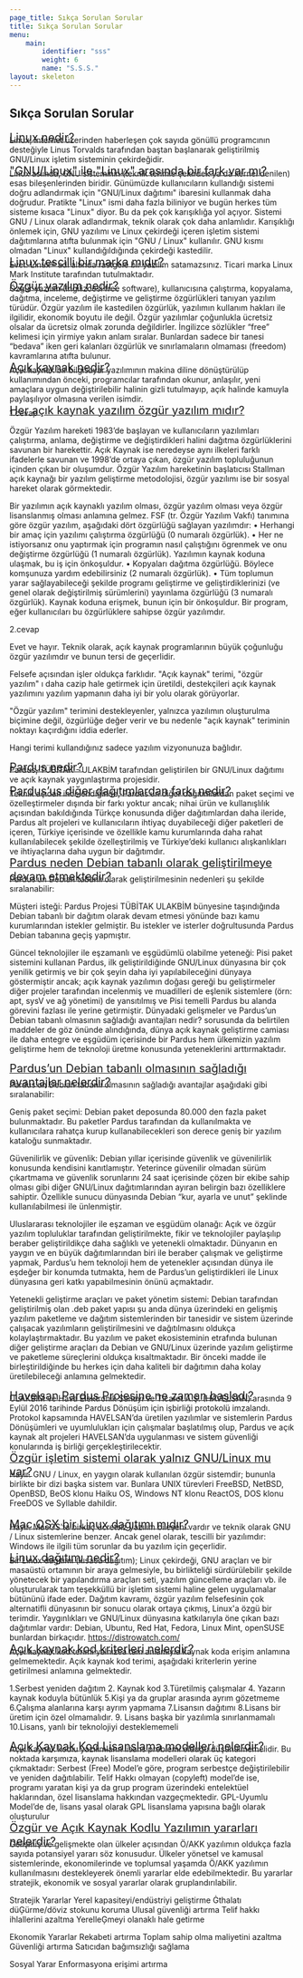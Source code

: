 ```yaml
---
page_title: Sıkça Sorulan Sorular
title: Sıkça Sorulan Sorular
menu:
    main:
        identifier: "sss"
        weight: 6
        name: "S.S.S."
layout: skeleton
---
```


<section id="content">
   <div class="container">
      <div class="row egitim-row" id="sss">
         <div class="col-12 mt-2 mb-4">
            <h1 class="mb-3 text-center">Sıkça Sorulan Sorular</h1>
         </div>
         <div class="col-12">
            <a href="#" class="collapsed d-block w-100 p-2 float-left mb-3 egitim-box" data-toggle="collapse" data-target="#s1">
                <span class="float-left mt-md-2 mt-0 pl-2 pb-2" style="font-size: 20px;">
                    Linux nedir?
                </span>
                <i class="feather-chevron-down fa-lg mr-3 float-right mt-3"></i>
            </a>
            <div class="collapse float-left w-100" style="margin-top:-1rem!important" id="s1" data-parent="#sss">
                <div class="card card-body mb-3">
                  Linux, Internet üzerinden haberleşen çok sayıda gönüllü programcının desteğiyle Linus Torvalds tarafından baştan başlanarak geliştirilmiş GNU/Linux işletim sisteminin çekirdeğidir.
                </div>
            </div>
         </div>
         <div class="col-12">
         <a href="#" class="collapsed d-block w-100 p-2 float-left mb-3 egitim-box" data-toggle="collapse" data-target="#s3">
             <span class="float-left mt-md-2 mt-0 pl-2 pb-2" style="font-size: 20px;">
               "GNU/Linux" ile "Linux" arasında bir fark var mı?
             </span>
             <i class="feather-chevron-down fa-lg mr-3 float-right mt-3"></i>
         </a>
         <div class="collapse float-left w-100" style="margin-top:-1rem!important" id="s3" data-parent="#sss">
             <div class="card card-body mb-3">
               Linux aslında, GNU sisteminin (teknik terimle çekirdek ya da kernel denilen) esas bileşenlerinden biridir. Günümüzde kullanıcıların kullandığı sistemi doğru adlandırmak için "GNU/Linux dağıtımı" ibaresini kullanmak daha doğrudur.
               Pratikte "Linux" ismi daha fazla biliniyor ve bugün herkes tüm sisteme kısaca "Linux" diyor. Bu da pek çok karışıklığa yol açıyor.
               Sistemi GNU / Linux olarak adlandırmak, teknik olarak çok daha anlamlıdır.
               Karışıklığı önlemek için, GNU yazılımı ve Linux çekirdeği içeren işletim sistemi dağıtımlarına atıfta bulunmak için "GNU / Linux" kullanılır. GNU kısmı olmadan "Linux" kullandığıldığında çekirdeği kastedilir.
             </div>
         </div>
         </div>
         <div class="col-12">
            <a href="#" class="collapsed d-block w-100 p-2 float-left mb-3 egitim-box" data-toggle="collapse" data-target="#s4">
                <span class="float-left mt-md-2 mt-0 pl-2 pb-2" style="font-size: 20px;">
                  Linux tescilli bir marka mıdır?
                </span>
                <i class="feather-chevron-down fa-lg mr-3 float-right mt-3"></i>
            </a>
            <div class="collapse float-left w-100" style="margin-top:-1rem!important" id="s4" data-parent="#sss">
                <div class="card card-body mb-3">
                  Evet. Linux® adı altında rastgele bir yazılım satamazsınız. Ticari marka Linux Mark Institute tarafından tutulmaktadır.
                </div>
            </div>
         </div>
         <div class="col-12">
            <a href="#" class="collapsed d-block w-100 p-2 float-left mb-3 egitim-box" data-toggle="collapse" data-target="#s5">
                <span class="float-left mt-md-2 mt-0 pl-2 pb-2" style="font-size: 20px;">
                  Özgür yazılım nedir?
                </span>
                <i class="feather-chevron-down fa-lg mr-3 float-right mt-3"></i>
            </a>
            <div class="collapse float-left w-100" style="margin-top:-1rem!important" id="s5" data-parent="#sss">
                <div class="card card-body mb-3">
                  Özgür yazılım (İngilizcesi free software), kullanıcısına çalıştırma, kopyalama, dağıtma, inceleme, değiştirme ve geliştirme özgürlükleri tanıyan yazılım türüdür. Özgür yazılım ile kastedilen özgürlük, yazılımın kullanım hakları ile ilgilidir, ekonomik boyutu ile değil. Özgür yazılımlar çoğunlukla ücretsiz olsalar da ücretsiz olmak zorunda değildirler. İngilizce sözlükler “free” kelimesi için yirmiye yakın anlam sıralar. Bunlardan sadece bir tanesi “bedava” iken geri kalanları özgürlük ve sınırlamaların olmaması (freedom) kavramlarına atıfta bulunur.
                </div>
            </div>
         </div>
         <div class="col-12">
            <a href="#" class="collapsed d-block w-100 p-2 float-left mb-3 egitim-box" data-toggle="collapse" data-target="#s6">
                <span class="float-left mt-md-2 mt-0 pl-2 pb-2" style="font-size: 20px;">
                  Açık kaynak nedir?
                </span>
                <i class="feather-chevron-down fa-lg mr-3 float-right mt-3"></i>
            </a>
            <div class="collapse float-left w-100" style="margin-top:-1rem!important" id="s6" data-parent="#sss">
                <div class="card card-body mb-3">
                  Açık kaynak bir bilgisayar yazılımının makina diline dönüştürülüp kullanımından önceki, programcılar tarafından okunur, anlaşılır, yeni amaçlara uygun değiştirilebilir halinin gizli tutulmayıp, açık halinde kamuyla paylaşılıyor olmasına verilen isimdir. 
                </div>
            </div>
         </div>
         <div class="col-12">
            <a href="#" class="collapsed d-block w-100 p-2 float-left mb-3 egitim-box" data-toggle="collapse" data-target="#s7">
                <span class="float-left mt-md-2 mt-0 pl-2 pb-2" style="font-size: 20px;">
                  Her açık kaynak yazılım özgür yazılım mıdır?
                </span>
                <i class="feather-chevron-down fa-lg mr-3 float-right mt-3"></i>
            </a>
            <div class="collapse float-left w-100" style="margin-top:-1rem!important" id="s7" data-parent="#sss">
                <div class="card card-body mb-3">
                  1.cevap

Özgür Yazılım hareketi 1983’de başlayan ve kullanıcıların yazılımları çalıştırma, anlama, değiştirme ve değiştirdikleri halini dağıtma özgürlüklerini savunan bir harekettir. Açık Kaynak ise neredeyse aynı ilkeleri farklı ifadelerle savunan ve 1998’de ortaya çıkan, özgür yazılım topluluğunun içinden çıkan bir oluşumdur. Özgür Yazılım hareketinin başlatıcısı Stallman açık kaynağı bir yazılım geliştirme metodolojisi, özgür yazılımı ise bir sosyal hareket olarak görmektedir.

Bir yazılımın açık kaynaklı yazılım olması, özgür yazılım olması veya özgür lisanslanmış olması anlamına gelmez. FSF (tr. Özgür Yazılım Vakfı) tanımına göre özgür yazılım, aşağıdaki dört özgürlüğü sağlayan yazılımdır:
    • Herhangi bir amaç için yazılımı çalıştırma özgürlüğü (0 numaralı özgürlük).
    • Her ne istiyorsanız onu yaptırmak için programın nasıl çalıştığını ögrenmek ve onu değiştirme özgürlüğü (1 numaralı özgürlük). Yazılımın kaynak koduna ulaşmak, bu iş için önkoşuldur.
    • Kopyaları dağıtma özgürlüğü. Böylece komşunuza yardım edebilirsiniz (2 numaralı özgürlük).
    • Tüm toplumun yarar sağlayabileceği şekilde programı geliştirme ve geliştirdiklerinizi (ve genel olarak değiştirilmiş sürümlerini) yayınlama özgürlüğü (3 numaralı özgürlük). Kaynak koduna erişmek, bunun için bir önkoşuldur.
Bir program, eğer kullanıcıları bu özgürlüklere sahipse özgür yazılımdır.


2.cevap

Evet ve hayır. Teknik olarak, açık kaynak programlarının büyük çoğunluğu özgür yazılımdır ve bunun tersi de geçerlidir.

Felsefe açısından işler oldukça farklıdır. "Açık kaynak" terimi, "özgür yazılım" ı daha cazip hale getirmek için üretildi, destekçileri açık kaynak yazılımını yazılım yapmanın daha iyi bir yolu olarak görüyorlar.

"Özgür yazılım" terimini destekleyenler, yalnızca yazılımın oluşturulma biçimine değil, özgürlüğe değer verir ve bu nedenle "açık kaynak" teriminin noktayı kaçırdığını iddia ederler.

Hangi terimi kullandığınız sadece yazılım vizyonunuza bağlıdır.
                </div>
            </div>
         </div>
         <div class="col-12">
            <a href="#" class="collapsed d-block w-100 p-2 float-left mb-3 egitim-box" data-toggle="collapse" data-target="#s15">
                <span class="float-left mt-md-2 mt-0 pl-2 pb-2" style="font-size: 20px;">
                  Pardus nedir?
                </span>
                <i class="feather-chevron-down fa-lg mr-3 float-right mt-3"></i>
            </a>
            <div class="collapse float-left w-100" style="margin-top:-1rem!important" id="s15" data-parent="#sss">
                <div class="card card-body mb-3">
                  Pardus, TÜBİTAK - ULAKBİM tarafından geliştirilen bir GNU/Linux dağıtımı ve açık kaynak yaygınlaştırma projesidir.
                </div>
            </div>
         </div>
         <div class="col-12">
            <a href="#" class="collapsed d-block w-100 p-2 float-left mb-3 egitim-box" data-toggle="collapse" data-target="#s16">
                <span class="float-left mt-md-2 mt-0 pl-2 pb-2" style="font-size: 20px;">
                  Pardus’us diğer dağıtımlardan farkı nedir? 
                </span>
                <i class="feather-chevron-down fa-lg mr-3 float-right mt-3"></i>
            </a>
            <div class="collapse float-left w-100" style="margin-top:-1rem!important" id="s16" data-parent="#sss">
                <div class="card card-body mb-3">
                  Teknik açıdan incelendiğinde, Pardus’un diğer dağıtımlardan paket seçimi ve özelleştirmeler dışında bir farkı yoktur ancak; nihai ürün ve kullanışlılık açısından bakıldığında Türkçe konusunda diğer dağıtımlardan daha ileride, Pardus alt projeleri ve kullanıcıların ihtiyaç duyabileceği diğer paketleri de içeren, Türkiye içerisinde ve özellikle kamu kurumlarında daha rahat kullanılabilecek şekilde özelleştirilmiş ve Türkiye’deki kullanıcı alışkanlıkları ve ihtiyaçlarına daha uygun bir dağıtımdır.
                </div>
            </div>
         </div>
         <div class="col-12">
            <a href="#" class="collapsed d-block w-100 p-2 float-left mb-3 egitim-box" data-toggle="collapse" data-target="#s17">
                <span class="float-left mt-md-2 mt-0 pl-2 pb-2" style="font-size: 20px;">
                  Pardus neden Debian tabanlı olarak geliştirilmeye devam etmektedir?
                </span>
                <i class="feather-chevron-down fa-lg mr-3 float-right mt-3"></i>
            </a>
            <div class="collapse float-left w-100" style="margin-top:-1rem!important" id="s17" data-parent="#sss">
                <div class="card card-body mb-3">
                  Pardus’un Debian tabanlı olarak geliştirilmesinin nedenleri şu şekilde sıralanabilir:


Müşteri isteği: Pardus Projesi TÜBİTAK ULAKBİM bünyesine taşındığında Debian tabanlı bir dağıtım olarak devam etmesi yönünde bazı kamu kurumlarından istekler gelmiştir. Bu istekler ve isterler doğrultusunda Pardus Debian tabanına geçiş yapmıştır.


Güncel teknolojiler ile eşzamanlı ve eşgüdümlü olabilme yeteneği: Pisi paket sistemini kullanan Pardus, ilk geliştirildiğinde GNU/Linux dünyasına bir çok yenilik getirmiş ve bir çok şeyin daha iyi yapılabileceğini dünyaya göstermiştir ancak; açık kaynak yazılımın doğası gereği bu geliştirmeler diğer projeler tarafından incelenmiş ve muadilleri de eşlenik sistemlere (örn: apt, sysV ve ağ yönetimi) de yansıtılmış ve Pisi temelli Pardus bu alanda görevini fazlası ile yerine getirmiştir. Dünyadaki gelişmeler ve Pardus’un Debian tabanlı olmasının sağladığı avantajları nedir? sorusunda da belirtilen maddeler de göz önünde alındığında, dünya açık kaynak geliştirme camiası ile daha entegre ve eşgüdüm içerisinde bir Pardus hem ülkemizin yazılım geliştirme hem de teknoloji üretme konusunda yeteneklerini arttırmaktadır.
                </div>
            </div>
         </div>
         <div class="col-12">
            <a href="#" class="collapsed d-block w-100 p-2 float-left mb-3 egitim-box" data-toggle="collapse" data-target="#s18">
                <span class="float-left mt-md-2 mt-0 pl-2 pb-2" style="font-size: 20px;">
                  Pardus’un Debian tabanlı olmasının sağladığı avantajlar nelerdir?
                </span>
                <i class="feather-chevron-down fa-lg mr-3 float-right mt-3"></i>
            </a>
            <div class="collapse float-left w-100" style="margin-top:-1rem!important" id="s18" data-parent="#sss">
                <div class="card card-body mb-3">
                  Pardus’un Debian tabanlı olmasının sağladığı avantajlar aşağıdaki gibi sıralanabilir:


Geniş paket seçimi: Debian paket deposunda 80.000 den fazla paket bulunmaktadır. Bu paketler Pardus tarafından da kullanılmakta ve kullanıcılara rahatça kurup kullanabilecekleri son derece geniş bir yazılım kataloğu sunmaktadır.


Güvenilirlik ve güvenlik: Debian yıllar içerisinde güvenlik ve güvenilirlik konusunda kendisini kanıtlamıştır. Yeterince güvenilir olmadan sürüm çıkartmama ve güvenlik sorunlarını 24 saat içerisinde çözen bir ekibe sahip olması gibi diğer GNU/Linux dağıtımlarından ayıran belirgin bazı özelliklere sahiptir. Özellikle sunucu dünyasında Debian “kur, ayarla ve unut” şeklinde kullanılabilmesi ile ünlenmiştir.


Uluslararası teknolojiler ile eşzaman ve eşgüdüm olanağı: Açık ve özgür yazılım topluluklar tarafından geliştirilmekte, fikir ve teknolojiler paylaşılıp beraber geliştirildikçe daha sağlıklı ve yetenekli olmaktadır. Dünyanın en yaygın ve en büyük dağıtımlarından biri ile beraber çalışmak ve geliştirme yapmak, Pardus’u hem teknoloji hem de yetenekler açısından dünya ile eşdeğer bir konumda tutmakta, hem de Pardus’un geliştirdikleri ile Linux dünyasına geri katkı yapabilmesinin önünü açmaktadır.


Yetenekli geliştirme araçları ve paket yönetim sistemi: Debian tarafından geliştirilmiş olan .deb paket yapısı şu anda dünya üzerindeki en gelişmiş yazılım paketleme ve dağıtım sistemlerinden bir tanesidir ve sistem üzerinde çalışacak yazılımların geliştirilmesini ve dağıtılmasını oldukça kolaylaştırmaktadır. Bu yazılım ve paket ekosisteminin etrafında bulunan diğer geliştirme araçları da Debian ve GNU/Linux üzerinde yazılım geliştirme ve paketleme süreçlerini oldukça kısaltmaktadır. Bir önceki madde ile birleştirildiğinde bu herkes için daha kaliteli bir dağıtımın daha kolay üretilebileceği anlamına gelmektedir.
                </div>
            </div>
         </div>
         <div class="col-12">
            <a href="#" class="collapsed d-block w-100 p-2 float-left mb-3 egitim-box" data-toggle="collapse" data-target="#s19">
                <span class="float-left mt-md-2 mt-0 pl-2 pb-2" style="font-size: 20px;">
                  Havelsan Pardus Projesine ne zaman başladı?
                </span>
                <i class="feather-chevron-down fa-lg mr-3 float-right mt-3"></i>
            </a>
            <div class="collapse float-left w-100" style="margin-top:-1rem!important" id="s19" data-parent="#sss">
                <div class="card card-body mb-3">
                  ULAKBİM ve Hava Elektronik Sanayi ve Ticaret A.Ş. (HAVELSAN) arasında 9 Eylül 2016 tarihinde Pardus Dönüşüm için işbirliği protokolü imzalandı. Protokol kapsamında HAVELSAN’da üretilen yazılımlar ve sistemlerin Pardus Dönüşümleri ve uyumlulukları için çalışmalar başlatılmış olup, Pardus ve açık kaynak alt projeleri HAVELSAN’da uygulanması ve sistem güvenliği konularında iş birliği gerçekleştirilecektir.
                </div>
            </div>
         </div>
         <div class="col-12">
            <a href="#" class="collapsed d-block w-100 p-2 float-left mb-3 egitim-box" data-toggle="collapse" data-target="#s8">
                <span class="float-left mt-md-2 mt-0 pl-2 pb-2" style="font-size: 20px;">
                  Özgür işletim sistemi olarak yalnız GNU/Linux mu var?
                </span>
                <i class="feather-chevron-down fa-lg mr-3 float-right mt-3"></i>
            </a>
            <div class="collapse float-left w-100" style="margin-top:-1rem!important" id="s8" data-parent="#sss">
                <div class="card card-body mb-3">
                  Hayır. GNU / Linux, en yaygın olarak kullanılan özgür sistemdir; bununla birlikte bir dizi başka sistem var.
Bunlara UNIX türevleri FreeBSD, NetBSD, OpenBSD, BeOS klonu Haiku OS, Windows NT klonu ReactOS, DOS klonu FreeDOS ve Syllable dahildir.
                </div>
            </div>
         </div>  
         <div class="col-12">
            <a href="#" class="collapsed d-block w-100 p-2 float-left mb-3 egitim-box" data-toggle="collapse" data-target="#s9">
                <span class="float-left mt-md-2 mt-0 pl-2 pb-2" style="font-size: 20px;">
                  Mac OSX bir Linux dağıtımı mıdır?
                </span>
                <i class="feather-chevron-down fa-lg mr-3 float-right mt-3"></i>
            </a>
            <div class="collapse float-left w-100" style="margin-top:-1rem!important" id="s9" data-parent="#sss">
                <div class="card card-body mb-3">
                  Hayır. MacOS'ta birkaç ücretsiz yazılım bileşeni vardır ve teknik olarak GNU / Linux sistemlerine benzer. Ancak genel olarak, tescilli bir yazılımdır: Windows ile ilgili tüm sorunlar da bu yazılım için geçerlidir.
                </div>
            </div>
         </div> 
         <div class="col-12">
            <a href="#" class="collapsed d-block w-100 p-2 float-left mb-3 egitim-box" data-toggle="collapse" data-target="#s10">
                <span class="float-left mt-md-2 mt-0 pl-2 pb-2" style="font-size: 20px;">
                  Linux dağıtımı nedir?
                </span>
                <i class="feather-chevron-down fa-lg mr-3 float-right mt-3"></i>
            </a>
            <div class="collapse float-left w-100" style="margin-top:-1rem!important" id="s10" data-parent="#sss">
                <div class="card card-body mb-3">
                  Bir Linux dağıtımı (kısaca dağıtım); Linux çekirdeği, GNU araçları ve bir masaüstü ortamının bir araya gelmesiyle, bu birlikteliği sürdürülebilir şekilde yönetecek bir yapılandırma araçları seti, yazılım güncelleme araçları vb. ile oluşturularak tam teşekküllü bir işletim sistemi haline gelen uygulamalar bütününü ifade eder.
Dağıtım kavramı, özgür yazılım felsefesinin çok alternatifli dünyasının bir sonucu olarak ortaya çıkmış, Linux'a özgü bir terimdir. Yaygınlıkları ve GNU/Linux dünyasına katkılarıyla öne çıkan bazı dağıtımlar vardır: Debian, Ubuntu, Red Hat, Fedora, Linux Mint, openSUSE bunlardan birkaçıdır.
https://distrowatch.com/ 
                </div>
            </div>
         </div>
         <div class="col-12">
            <a href="#" class="collapsed d-block w-100 p-2 float-left mb-3 egitim-box" data-toggle="collapse" data-target="#s11">
                <span class="float-left mt-md-2 mt-0 pl-2 pb-2" style="font-size: 20px;">
                  Açık kaynak kod kriterleri nelerdir?
                </span>
                <i class="feather-chevron-down fa-lg mr-3 float-right mt-3"></i>
            </a>
            <div class="collapse float-left w-100" style="margin-top:-1rem!important" id="s11" data-parent="#sss">
                <div class="card card-body mb-3">
                  Açık kaynak kod terimi yalnızca tam anlamıyla kaynak koda erişim anlamına gelmemektedir. Açık kaynak kod terimi, aşağıdaki kriterlerin yerine getirilmesi anlamına gelmektedir.

1.Serbest yeniden dağıtım 
2. Kaynak kod 
3.Türetilmiş çalışmalar 
4. Yazarın kaynak koduyla bütünlük 
5.Kişi ya da gruplar arasında ayrım gözetmeme 
6.Çalışma alanlarına karşı ayrım yapmama 
7.Lisansın dağıtımı 
8.Lisans bir üretim için özel olmamalıdır. 
9. Lisans başka bir yazılımla sınırlanmamalı
10.Lisans, yanlı bir teknolojiyi desteklememeli 
                </div>
            </div>
         </div>
         <div class="col-12">
            <a href="#" class="collapsed d-block w-100 p-2 float-left mb-3 egitim-box" data-toggle="collapse" data-target="#s12">
                <span class="float-left mt-md-2 mt-0 pl-2 pb-2" style="font-size: 20px;">
                  Açık Kaynak Kod Lisanslama modelleri nelerdir?
                </span>
                <i class="feather-chevron-down fa-lg mr-3 float-right mt-3"></i>
            </a>
            <div class="collapse float-left w-100" style="margin-top:-1rem!important" id="s12" data-parent="#sss">
                <div class="card card-body mb-3">
                  Açık Kaynak kodlu yazılımların lisans problemi olduğu düşünülmemelidir. Bu noktada karşımıza, kaynak lisanslama modelleri olarak üç kategori çıkmaktadır: 
Serbest (Free) Model’e göre, program serbestçe değiştirilebilir ve yeniden dağıtılabilir. 
Telif Hakkı olmayan (copyleft) model’de ise, programı yaratan kişi ya da grup program üzerindeki entelektüel haklarından, özel lisanslama hakkından vazgeçmektedir. 
GPL-Uyumlu Model’de de, lisans yasal olarak GPL lisanslama yapısına bağlı olarak oluşturulur
                </div>
            </div>
         </div>
         <div class="col-12">
            <a href="#" class="collapsed d-block w-100 p-2 float-left mb-3 egitim-box" data-toggle="collapse" data-target="#s14">
                <span class="float-left mt-md-2 mt-0 pl-2 pb-2" style="font-size: 20px;">
                  Özgür ve Açık Kaynak Kodlu Yazılımın yararları nelerdir? 
                </span>
                <i class="feather-chevron-down fa-lg mr-3 float-right mt-3"></i>
            </a>
            <div class="collapse float-left w-100" style="margin-top:-1rem!important" id="s14" data-parent="#sss">
                <div class="card card-body mb-3">
                  Gelişmiş ve gelişmekte olan ülkeler açısından Ö/AKK yazılımın oldukça fazla sayıda potansiyel yararı söz konusudur. Ülkeler yönetsel ve kamusal sistemlerinde, ekonomilerinde ve toplumsal yaşamda Ö/AKK yazılımın kullanılmasını destekleyerek önemli yararlar elde edebilmektedir. Bu yararlar stratejik, ekonomik ve sosyal yararlar olarak gruplandırılabilir.


Stratejik Yararlar
Yerel kapasiteyi/endüstriyi geliştirme
Ġthalatı düĢürme/döviz stokunu koruma
Ulusal güvenliği artırma
Telif hakkı ihlallerini azaltma
YerelleĢmeyi olanaklı hale getirme


Ekonomik Yararlar
Rekabeti artırma
Toplam sahip olma maliyetini azaltma
Güvenliği artırma
Satıcıdan bağımsızlığı sağlama


Sosyal Yarar 
Enformasyona erişimi artırma
                </div>
            </div>
         </div>
      </div>
   </div>
</section>
